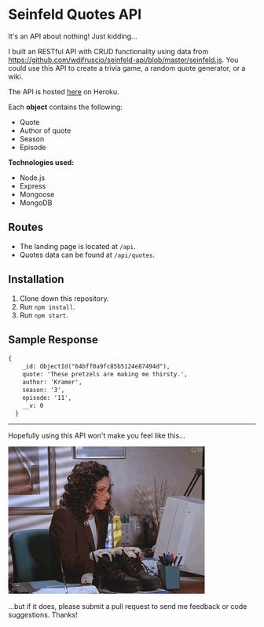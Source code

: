 # Seinfeld Quotes API

It's an API about nothing! Just kidding... 

I built an RESTful API with CRUD functionality using data from https://github.com/wdifruscio/seinfeld-api/blob/master/seinfeld.js. You could use this API to create a trivia game, a random quote generator, or a wiki. 

The API is hosted [here](https://seinfeld-backend-api-346bac98d725.herokuapp.com/api) on Heroku.

Each **object** contains the following:
- Quote
- Author of quote
- Season
- Episode

**Technologies used:**
- Node.js
- Express
- Mongoose
- MongoDB

## Routes

- The landing page is located at `/api`. 
- Quotes data can be found at `/api/quotes`.

## Installation

1. Clone down this repository. 
2. Run `npm install`.
3. Run `npm start`.

## Sample Response

```
{
    _id: ObjectId("64bff0a9fc85b5124e87494d"),
    quote: 'These pretzels are making me thirsty.',
    author: 'Kramer',
    season: '3',
    episode: '11',
    __v: 0
  }
```

---

Hopefully using this API won't make you feel like this...

![Elaine Benes slamming the keyboard in frustration](./images/VJb.gif)

...but if it does, please submit a pull request to send me feedback or code suggestions. Thanks! 

